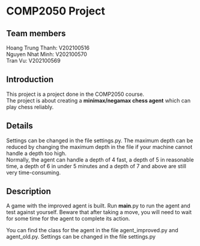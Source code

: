 # COMP2050 Project
## Team members
Hoang Trung Thanh: V202100516 \
Nguyen Nhat Minh: V202100570 \
Tran Vu: V202100569

## Introduction
This project is a project done in the COMP2050 course. \
The project is about creating a **minimax/negamax chess agent** which can play chess reliably.

## Details
Settings can be changed in the file settings.py. The maximum depth can be reduced by changing the maximum depth in the file if your machine cannot handle a depth too high. \
Normally, the agent can handle a depth of 4 fast, a depth of 5 in reasonable time, a depth of 6 in under 5 minutes and a depth of 7 and above are still very time-consuming.

## Description
A game with the improved agent is built. Run __main__.py to run the agent and test against yourself. Beware that after taking a move, you will need to wait for some time for the agent to complete its action.

You can find the class for the agent in the file agent_improved.py and agent_old.py. Settings can be changed in the file settings.py